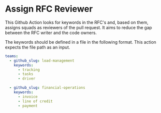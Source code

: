 # Assign RFC Reviewer

This Github Action looks for keywords in the RFC's and, based on them, assigns squads as reviewers of the pull request. It aims to reduce the gap between the RFC writer and the code owners.

The keywords should be defined in a file in the following format. This action expects the file path as an input.

```yaml
teams:
  - github_slug: load-management
    keywords:
      - tracking
      - tasks
      - driver
  
  - github_slug: financial-operations
    keywords:
      - invoice
      - line of credit
      - payment

```